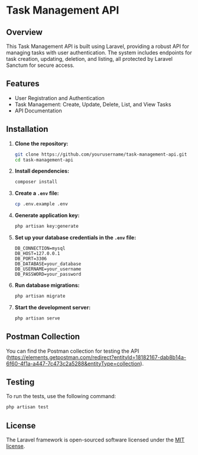 # Task Management API

## Overview
This Task Management API is built using Laravel, providing a robust API for managing tasks with user authentication. The system includes endpoints for task creation, updating, deletion, and listing, all protected by Laravel Sanctum for secure access.

## Features
- User Registration and Authentication
- Task Management: Create, Update, Delete, List, and View Tasks
- API Documentation

## Installation

1. **Clone the repository:**
    ```sh
    git clone https://github.com/yourusername/task-management-api.git
    cd task-management-api
    ```

2. **Install dependencies:**
    ```sh
    composer install
    ```

3. **Create a `.env` file:**
    ```sh
    cp .env.example .env
    ```

4. **Generate application key:**
    ```sh
    php artisan key:generate
    ```

5. **Set up your database credentials in the `.env` file:**
    ```dotenv
    DB_CONNECTION=mysql
    DB_HOST=127.0.0.1
    DB_PORT=3306
    DB_DATABASE=your_database
    DB_USERNAME=your_username
    DB_PASSWORD=your_password
    ```

6. **Run database migrations:**
    ```sh
    php artisan migrate
    ```

7. **Start the development server:**
    ```sh
    php artisan serve
    ```

## Postman Collection
You can find the Postman collection for testing the API (https://elements.getpostman.com/redirect?entityId=18182167-dab8b14a-6f60-4f1a-a447-7c473c2a5288&entityType=collection).

## Testing
To run the tests, use the following command:
```sh
php artisan test
```

## License

The Laravel framework is open-sourced software licensed under the [MIT license](https://opensource.org/licenses/MIT).
